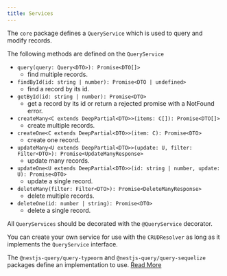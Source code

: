 ```yaml
---
title: Services
---
```


The `core` package defines a `QueryService` which is used to query and modify records.

The following methods are defined on the `QueryService`

* `query(query: Query<DTO>): Promise<DTO[]>`
  * find multiple records.
* `findById(id: string | number): Promise<DTO | undefined>`
  * find a record by its id.
* `getById(id: string | number): Promise<DTO>`
  * get a record by its id or return a rejected promise with a NotFound error.
* `createMany<C extends DeepPartial<DTO>>(items: C[]): Promise<DTO[]>`
  * create multiple records.
* `createOne<C extends DeepPartial<DTO>>(item: C): Promise<DTO>`
  * create one record.
* `updateMany<U extends DeepPartial<DTO>>(update: U, filter: Filter<DTO>): Promise<UpdateManyResponse>`
  * update many records.
* `updateOne<U extends DeepPartial<DTO>>(id: string | number, update: U): Promise<DTO>`
  * update a single record.
* `deleteMany(filter: Filter<DTO>): Promise<DeleteManyResponse>`
  * delete multiple records.
* `deleteOne(id: number | string): Promise<DTO>`
  * delete a single record.

All `QueryServices` should be decorated with the `@QueryService` decorator.

You can create your own service for use with the `CRUDResolver` as long as it implements the `QueryService` interface.

The `@nestjs-query/query-typeorm` and `@nestjs-query/query-sequelize` packages define an implementation to use. [Read More](../persistence/services.mdx)
